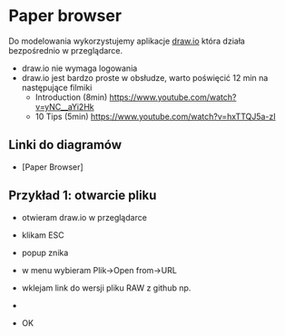 # Paper browser 
Do modelowania wykorzystujemy aplikacje [draw.io](http://draw.io) która działa bezpośrednio w przeglądarce. 
* draw.io nie wymaga logowania 
* draw.io jest bardzo proste w obsłudze, warto poświęcić 12 min na następujące filmiki 
  * Introduction (8min) https://www.youtube.com/watch?v=yNC__aYi2Hk
  * 10 Tips (5min) https://www.youtube.com/watch?v=hxTTQJ5a-zI


## Linki do diagramów
* [Paper Browser]


## Przykład 1: otwarcie pliku 
* otwieram draw.io w przeglądarce
* klikam ESC 
* popup znika
* w menu wybieram Plik->Open from->URL 
* wklejam link do wersji pliku RAW z github np. 
* 

* OK 


